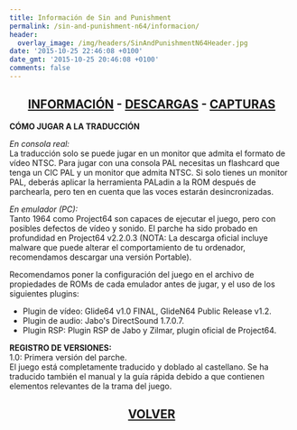 ```yaml
---
title: Información de Sin and Punishment
permalink: /sin-and-punishment-n64/informacion/
header:
  overlay_image: /img/headers/SinAndPunishmentN64Header.jpg
date: '2015-10-25 22:46:08 +0100'
date_gmt: '2015-10-25 20:46:08 +0100'
comments: false
---
```


<h2 style="text-align: center;"><strong><a href="/sin-and-punishment-n64/informacion/">INFORMACIÓN</a> - <a href="/sin-and-punishment-n64/descargar/">DESCARGAS</a> - <a href="/sin-and-punishment-n64/capturas-2/">CAPTURAS</a></strong></h2>

**CÓMO JUGAR A LA TRADUCCIÓN**

_En consola real:_  
La traducción solo se puede jugar en un monitor que admita el formato de vídeo NTSC. 
Para jugar con una consola PAL necesitas un flashcard que tenga un CIC PAL y un monitor 
que admita NTSC. Si solo tienes un monitor PAL, deberás aplicar la herramienta PALadin a 
la ROM después de parchearla, pero ten en cuenta que las voces estarán desincronizadas.

_En emulador (PC):_  
Tanto 1964 como Project64 son capaces de ejecutar el juego, pero con posibles defectos 
de vídeo y sonido. El parche ha sido probado en profundidad en Project64 v2.2.0.3 (NOTA: 
La descarga oficial incluye malware que puede alterar el comportamiento de tu ordenador, 
recomendamos descargar una versión Portable).

Recomendamos poner la configuración del juego en el archivo de propiedades de ROMs de cada 
emulador antes de jugar, y el uso de los siguientes plugins:  
- Plugin de vídeo: Glide64 v1.0 FINAL, GlideN64 Public Release v1.2.  
- Plugin de audio: Jabo's DirectSound 1.7.0.7.  
- Plugin RSP: Plugin RSP de Jabo y Zilmar, plugin oficial de Project64.

**REGISTRO DE VERSIONES:**  
1.0: Primera versión del parche.  
El juego está completamente traducido y doblado al castellano. Se ha traducido también 
el manual y la guía rápida debido a que contienen elementos relevantes de la trama del juego.

<h2 style="text-align: center;"><a href="/sin-and-punishment-n64/"><strong>VOLVER</strong></a></h2>
<br>
<br>
<br>

